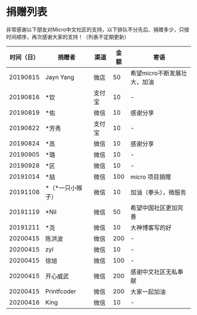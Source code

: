 # 捐赠列表

非常感谢以下朋友对Micro中文社区的支持，以下排队不分先后、捐赠多少，只按时间顺序，再次感谢大家的支持！（列表不定期更新）

|时间（日）|捐赠者|渠道|金额|寄语|
|---|---|---|---|---|
20190815|Jayn Yang|微店|50|希望micro不断发展壮大，加油|
20190816|*钦|支付宝|10|-|
20190819|*佑|微信|10|感谢分享|
20190822|*芳秀|支付宝|10|-|
20190824|*高|微信|10|感谢分享|
20190905|*璐|微信|10|-||
20190928|*区|微信|10|-||
20191014|*喆|微信|100|micro 项目捐赠|
20191108|*（*一只小猴子）|微信|10|加油（拳头），微服务|
20191119|*Nil|微信|50|希望中国社区更加完善|
20191211|*尧|微信|10|大神博客写的好|
20200415|陈洪波|微信|200|-|
20200415|zyl|微信|10|-|
20200415|徐旭|微信|100|-|
20200415|开心威武|微信|200|感谢中文社区无私奉献|
20200415|Printfcoder|微信|200|大家一起加油|
20200416|King|微信|10|-|
